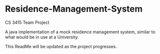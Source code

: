 # Residence-Management-System
CS 3415 Team Project

A java implementation of a mock residence management system, similar to what would be in use at a University.

This ReadMe will be updated as the project progresses.


